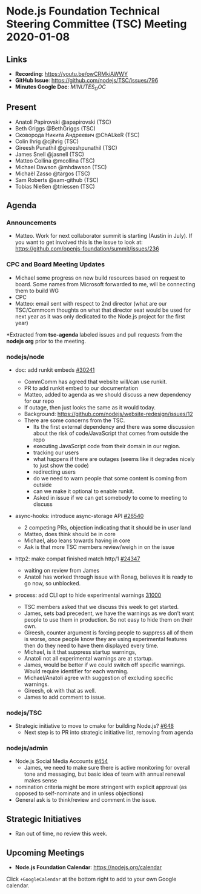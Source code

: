 # Node.js Foundation Technical Steering Committee (TSC) Meeting 2020-01-08


## Links


* **Recording**:  https://youtu.be/owCRMkiAWWY
* **GitHub Issue**: https://github.com/nodejs/TSC/issues/796
* **Minutes Google Doc**: $MINUTES_DOC$


## Present

* Anatoli Papirovski @apapirovski (TSC)
* Beth Griggs @BethGriggs (TSC)
* Сковорода Никита Андреевич @ChALkeR (TSC)
* Colin Ihrig @cjihrig (TSC)
* Gireesh Punathil @gireeshpunathil (TSC)
* James Snell @jasnell (TSC)
* Matteo Collina @mcollina (TSC)
* Michael Dawson @mhdawson (TSC)
* Michaël Zasso @targos (TSC)
* Sam Roberts @sam-github (TSC)
* Tobias Nießen @tniessen (TSC)

## Agenda

### Announcements


* Matteo.  Work for next collaborator summit is starting (Austin in July). If you want to get
  involved this is the issue to look at: https://github.com/openjs-foundation/summit/issues/236

### CPC and Board Meeting Updates

* Michael some progress on new build resources based on request to board. Some names from
  Microsoft forwarded to me, will be connecting them to build WG
*  CPC
  * Matteo: email sent with respect to 2nd director (what are our TSC/Commcom thoughts on what that
    director seat would be used for next year as it was only dedicated to the Node.js project for the
    first year)

*Extracted from **tsc-agenda** labeled issues and pull requests from the **nodejs org** prior to the meeting.

### nodejs/node

* doc: add runkit embeds [#30241](https://github.com/nodejs/node/pull/30241)
  * CommComm has agreed that website will/can use runkit.
  * PR to add runkit embed to our documentation
  * Matteo, added to agenda as we should discuss a new dependency for our repo
  * If outage, then just looks the same as it would today.
  * Background: https://github.com/nodejs/website-redesign/issues/12
  * There are some concerns from the TSC.
    * Its the first external dependency and there was some discussion about the risk of code/JavaScript
      that comes from outside the repo
    * executing JavaScript code from their domain in our region.
    * tracking our users
    * what happens if there are outages (seems like it degrades nicely to just show the code)
    * redirecting users
    * do we need to warn people that some content is coming from outside
    * can we make it optional to enable runkit.
    * Asked in issue if we can get somebody to come to meeting to discuss

* async-hooks: introduce async-storage API [#26540](https://github.com/nodejs/node/pull/26540)
  * 2 competing PRs, objection indicating that it should be in user land
  * Matteo, does think should be in core
  * Michael, also leans towards having in core
  * Ask is that more TSC members review/weigh in on the issue

* http2: make compat finished match http/1 [#24347](https://github.com/nodejs/node/pull/24347)
  * waiting on review from  James
  * Anatoli has worked through issue with Ronag, believes it is ready to go now, so unblocked.
* process: add CLI opt to hide experimental warnings [31000](https://github.com/nodejs/node/pull/31000)
  * TSC members asked that we discuss this week to get started.
  * James, sets bad precedent, we have the warnings as we don’t want people to use them in
    production. So not easy to hide them on their own.
  * Gireesh, counter argument is forcing people to suppress all of them is worse, once people
    know they are using experimental features then do they need to have them displayed every
    time.
  * Michael, is it that suppress startup warnings,
  * Anatoli not all experimental warnings are at startup.
  * James, would be better if we could switch off specific warnings. Would require identifier for
    each warning.
  * Michael/Anatoli agree with suggestion of excluding specific warnings.
  * Gireesh, ok with that as well.
  * James to add comment to issue.

### nodejs/TSC


* Strategic initiative to move to cmake for building Node.js? [#648](https://github.com/nodejs/TSC/issues/648)
  * Next step is to PR into strategic initiative list, removing from agenda

### nodejs/admin

* Node.js Social Media Accounts [#454](https://github.com/nodejs/admin/issues/454)
  * James, we need to make sure there is active monitoring for overall tone and messaging, but
    basic idea of team with annual renewal makes sense
 * nomination criteria might be more stringent with explicit approval (as opposed to
  self-nominate and in unless objections)
 * General ask is to think/review and comment in the issue.

## Strategic Initiatives

* Ran out of time, no review this week.

## Upcoming Meetings

* **Node.js Foundation Calendar**: https://nodejs.org/calendar

Click `+GoogleCalendar` at the bottom right to add to your own Google calendar.
